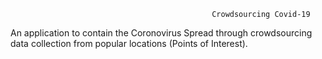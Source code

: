                                                
                                                 Crowdsourcing Covid-19
  An application to contain the Coronovirus Spread through crowdsourcing data collection from popular locations (Points of Interest).
